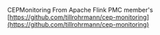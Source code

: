 CEPMonitoring From Apache Flink PMC member's [https://github.com/tillrohrmann/cep-monitoring](https://github.com/tillrohrmann/cep-monitoring)
